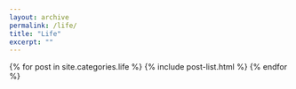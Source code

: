 ```yaml
---
layout: archive
permalink: /life/
title: "Life"
excerpt: ""
---
```


<div class="tiles">
{% for post in site.categories.life %}
    {% include post-list.html %}
{% endfor %}
</div><!-- /.tiles -->
